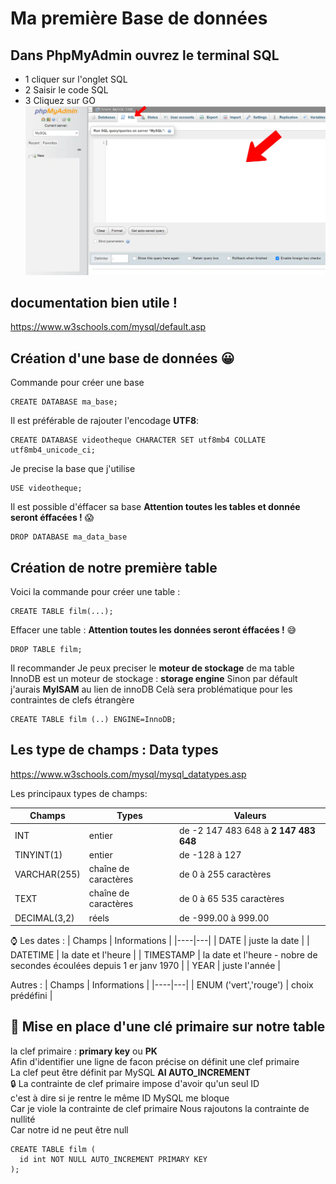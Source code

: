 # Ma première Base de données

## Dans PhpMyAdmin ouvrez le terminal SQL
- 1 cliquer sur l'onglet SQL  
- 2 Saisir le code SQL 
- 3 Cliquez sur GO  
![terminal](/img/02/terminal.webp)

## documentation bien utile !
https://www.w3schools.com/mysql/default.asp

## Création d'une base de données &#x1F600;
Commande pour créer une base
```mysql
CREATE DATABASE ma_base;
```

Il est préférable de rajouter l'encodage **UTF8**:
```mysql
CREATE DATABASE videotheque CHARACTER SET utf8mb4 COLLATE utf8mb4_unicode_ci;
```

Je precise la base que j'utilise
```mysql
USE videotheque;
```

Il est possible d'éffacer sa base
**Attention toutes les tables et donnée seront éffacées !** :scream:
```mysql
DROP DATABASE ma_data_base
```
## Création de notre première table

Voici la commande pour créer une table :
```mysql
CREATE TABLE film(...);
```

Effacer une table :
**Attention toutes les données seront éffacées !** :sweat_smile:
```mysql
DROP TABLE film;
```

Il recommander Je peux preciser le **moteur de stockage** de ma table
InnoDB est un moteur de stockage : **storage engine**
Sinon par défault j'aurais **MylSAM** au lien de innoDB
Celà sera problématique pour les contraintes de clefs étrangère

```mysql
CREATE TABLE film (..) ENGINE=InnoDB; 
```


## Les type de champs : Data types
https://www.w3schools.com/mysql/mysql_datatypes.asp

Les principaux types de champs:

| Champs | Types | Valeurs |
|----|---|---|
| INT | entier | de -2 147 483 648 à **2 147 483 648**  |
| TINYINT(1)   | entier  | de -128 à 127 |
| VARCHAR(255)  | chaîne de caractères  | de 0 à 255 caractères  |
| TEXT | chaîne de caractères  | de 0 à 65 535 caractères  |
| DECIMAL(3,2) | réels | de -999.00 à 999.00 |


:watch: Les dates  :
| Champs | Informations |
|----|---|
| DATE | juste la date  |
| DATETIME | la date et l'heure |
| TIMESTAMP | la date et l'heure - nobre de secondes écoulées depuis 1 er janv 1970 |
| YEAR | juste l'année  |

Autres  :
| Champs | Informations |
|----|---|
| ENUM ('vert','rouge') | choix prédéfini  |


## :key: Mise en place d'une clé primaire sur notre table
la clef primaire : **primary key** ou **PK**    
Afin d'identifier une ligne de facon précise on définit une clef primaire    
La clef peut être définit par MySQL **AI AUTO_INCREMENT**   
:lock: La contrainte de clef primaire impose d'avoir qu'un seul ID  
c'est à dire si je rentre le même ID MySQL me bloque  
Car je viole la contrainte de clef primaire
Nous rajoutons la contrainte de nullité    
Car notre id ne peut être null  

```mysql
CREATE TABLE film (
  id int NOT NULL AUTO_INCREMENT PRIMARY KEY
);
```

